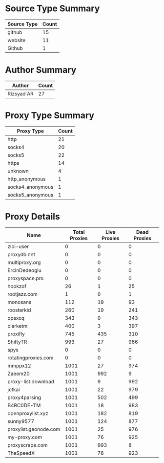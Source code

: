 # Source Type Summary

| Source Type | Count |
|-------------|-------|
| github | 15 |
| website | 11 |
| Github | 1 |


# Author Summary

| Author | Count |
|--------|-------|
| Rizsyad AR | 27 |


# Proxy Type Summary

| Proxy Type | Count |
|------------|-------|
| http | 21 |
| socks4 | 20 |
| socks5 | 22 |
| https | 14 |
| unknown | 4 |
| http_anonymous | 1 |
| socks4_anonymous | 1 |
| socks5_anonymous | 1 |


# Proxy Details

| Name | Total Proxies | Live Proxies | Dead Proxies |
|------|---------------|--------------|---------------|
| zloi-user | 0 | 0 | 0 |
| proxydb.net | 0 | 0 | 0 |
| multiproxy.org | 0 | 0 | 0 |
| ErcinDedeoglu | 0 | 0 | 0 |
| proxyspace.pro | 0 | 0 | 0 |
| hookzof | 26 | 1 | 25 |
| rootjazz.com | 1 | 0 | 1 |
| monosans | 112 | 19 | 93 |
| roosterkid | 260 | 19 | 241 |
| opsxcq | 343 | 0 | 343 |
| clarketm | 400 | 3 | 397 |
| proxifly | 745 | 435 | 310 |
| ShiftyTR | 993 | 27 | 966 |
| spys | 0 | 0 | 0 |
| rotatingproxies.com | 0 | 0 | 0 |
| mmppx12 | 1001 | 27 | 974 |
| Zaeem20 | 1001 | 992 | 9 |
| proxy-list.download | 1001 | 9 | 992 |
| jetkai | 1001 | 22 | 979 |
| proxy4parsing | 1001 | 502 | 499 |
| B4RC0DE-TM | 1001 | 18 | 983 |
| openproxylist.xyz | 1001 | 182 | 819 |
| sunny9577 | 1001 | 124 | 877 |
| proxylist.geonode.com | 1001 | 25 | 976 |
| my-proxy.com | 1001 | 76 | 925 |
| proxyscrape.com | 1001 | 993 | 8 |
| TheSpeedX | 1001 | 78 | 923 |
